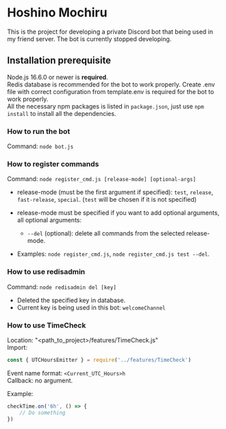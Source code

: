 # Hoshino Mochiru

This is the project for developing a private Discord bot that being used in my friend server.
The bot is currently stopped developing.

## Installation prerequisite

Node.js 16.6.0 or newer is **required**.  
Redis database is recommended for the bot to work properly.
Create .env file with correct configuration from template.env is required for the bot to work properly.  
All the necessary npm packages is listed in ```package.json```, just use ```npm install``` to install all the dependencies.  

### How to run the bot

Command: ```node bot.js```

### How to register commands

Command: ```node register_cmd.js [release-mode] [optional-args]```

- release-mode (must be the first argument if specified): ```test```, ```release```, ```fast-release```, ```special```.
  (```test``` will be chosen if it is not specified)
- release-mode must be specified if you want to add optional arguments, all optional arguments:
  - ```--del``` (optional): delete all commands from the selected release-mode.

- Examples: ```node register_cmd.js```, ```node register_cmd.js test --del```.

### How to use redisadmin

Command: ```node redisadmin del [key]```

- Deleted the specified key in database.
- Current key is being used in this bot: ```welcomeChannel```

### How to use TimeCheck

Location: "\<path_to_project\>/features/TimeCheck.js"  
Import:

```js
const { UTCHoursEmitter } = require('../features/TimeCheck')
```  

Event name format: ```<Current_UTC_Hours>h```  
Callback: no argument.

Example:

```js
checkTime.on('6h', () => {
    // Do something
})
```
